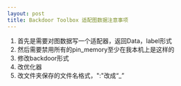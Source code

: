 ```yaml
---
layout: post
title: Backdoor Toolbox 适配图数据注意事项 
---
```


1. 首先是需要对图数据写一个适配器，返回Data，label形式
2. 然后需要禁用所有的pin_memory至少在我本机上是这样的
3. 修改backdoor形式
4. 改优化器
5. 改文件夹保存的文件名格式，":"改成“_”